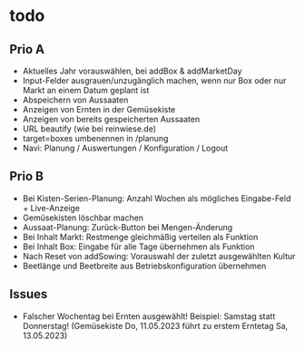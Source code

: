# todo

## Prio A

- Aktuelles Jahr vorauswählen, bei addBox & addMarketDay
- Input-Felder ausgrauen/unzugänglich machen, wenn nur Box oder nur Markt an einem Datum geplant ist
- Abspeichern von Aussaaten
- Anzeigen von Ernten in der Gemüsekiste
- Anzeigen von bereits gespeicherten Aussaaten
- URL beautify (wie bei reinwiese.de)
- target=boxes umbenennen in /planung
- Navi: Planung / Auswertungen / Konfiguration / Logout

## Prio B

- Bei Kisten-Serien-Planung: Anzahl Wochen als mögliches Eingabe-Feld + Live-Anzeige
- Gemüsekisten löschbar machen
- Aussaat-Planung: Zurück-Button bei Mengen-Änderung
- Bei Inhalt Markt: Restmenge gleichmäßig verteilen als Funktion
- Bei Inhalt Box: Eingabe für alle Tage übernehmen als Funktion
- Nach Reset von addSowing: Vorauswahl der zuletzt ausgewählten Kultur
- Beetlänge und Beetbreite aus Betriebskonfiguration übernehmen

## Issues

- Falscher Wochentag bei Ernten ausgewählt! Beispiel: Samstag statt Donnerstag! (Gemüsekiste Do, 11.05.2023 führt zu erstem Erntetag Sa, 13.05.2023)
